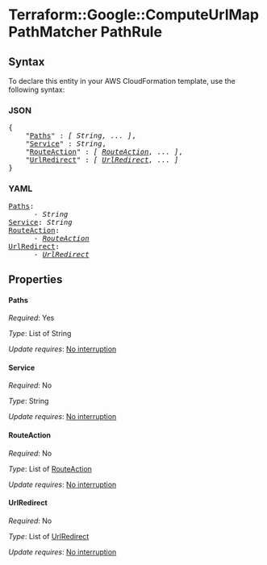 # Terraform::Google::ComputeUrlMap PathMatcher PathRule

## Syntax

To declare this entity in your AWS CloudFormation template, use the following syntax:

### JSON

<pre>
{
    "<a href="#paths" title="Paths">Paths</a>" : <i>[ String, ... ]</i>,
    "<a href="#service" title="Service">Service</a>" : <i>String</i>,
    "<a href="#routeaction" title="RouteAction">RouteAction</a>" : <i>[ <a href="pathmatcher-pathrule-routeaction.md">RouteAction</a>, ... ]</i>,
    "<a href="#urlredirect" title="UrlRedirect">UrlRedirect</a>" : <i>[ <a href="pathmatcher-pathrule-urlredirect.md">UrlRedirect</a>, ... ]</i>
}
</pre>

### YAML

<pre>
<a href="#paths" title="Paths">Paths</a>: <i>
      - String</i>
<a href="#service" title="Service">Service</a>: <i>String</i>
<a href="#routeaction" title="RouteAction">RouteAction</a>: <i>
      - <a href="pathmatcher-pathrule-routeaction.md">RouteAction</a></i>
<a href="#urlredirect" title="UrlRedirect">UrlRedirect</a>: <i>
      - <a href="pathmatcher-pathrule-urlredirect.md">UrlRedirect</a></i>
</pre>

## Properties

#### Paths

_Required_: Yes

_Type_: List of String

_Update requires_: [No interruption](https://docs.aws.amazon.com/AWSCloudFormation/latest/UserGuide/using-cfn-updating-stacks-update-behaviors.html#update-no-interrupt)

#### Service

_Required_: No

_Type_: String

_Update requires_: [No interruption](https://docs.aws.amazon.com/AWSCloudFormation/latest/UserGuide/using-cfn-updating-stacks-update-behaviors.html#update-no-interrupt)

#### RouteAction

_Required_: No

_Type_: List of <a href="pathmatcher-pathrule-routeaction.md">RouteAction</a>

_Update requires_: [No interruption](https://docs.aws.amazon.com/AWSCloudFormation/latest/UserGuide/using-cfn-updating-stacks-update-behaviors.html#update-no-interrupt)

#### UrlRedirect

_Required_: No

_Type_: List of <a href="pathmatcher-pathrule-urlredirect.md">UrlRedirect</a>

_Update requires_: [No interruption](https://docs.aws.amazon.com/AWSCloudFormation/latest/UserGuide/using-cfn-updating-stacks-update-behaviors.html#update-no-interrupt)

